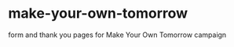 make-your-own-tomorrow
======================

form and thank you pages for Make Your Own Tomorrow campaign
